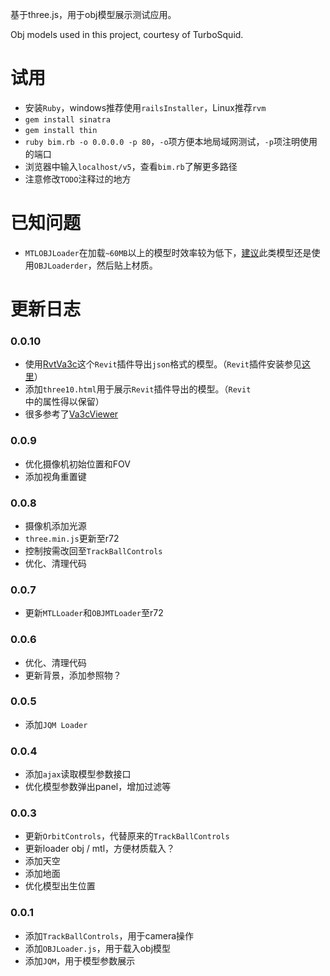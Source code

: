 基于three.js，用于obj模型展示测试应用。

Obj models used in this project, courtesy of TurboSquid.

# 试用

- 安装`Ruby`，windows推荐使用`railsInstaller`，Linux推荐`rvm`
- `gem install sinatra`
- `gem install thin`
- `ruby bim.rb -o 0.0.0.0 -p 80`，`-o`项方便本地局域网测试，`-p`项注明使用的端口
- 浏览器中输入`localhost/v5`，查看`bim.rb`了解更多路径
- 注意修改`TODO`注释过的地方

# 已知问题

- `MTLOBJLoader`在加载`~60MB`以上的模型时效率较为低下，[建议](https://github.com/mrdoob/three.js/issues/5250)此类模型还是使用`OBJLoaderder`，然后贴上材质。

# 更新日志

### 0.0.10

- 使用[RvtVa3c](https://github.com/va3c/RvtVa3c)这个`Revit`插件导出`json`格式的模型。（`Revit`插件安装参见[这里](http://thebuildingcoder.typepad.com/blog/about-the-author.html#2)）
- 添加`three10.html`用于展示`Revit`插件导出的模型。（`Revit`中的属性得以保留）
- 很多参考了[Va3cViewer](https://va3c.github.io/)

### 0.0.9

- 优化摄像机初始位置和FOV
- 添加视角重置键

### 0.0.8

- 摄像机添加光源
- `three.min.js`更新至r72
- 控制按需改回至`TrackBallControls`
- 优化、清理代码

### 0.0.7

- 更新`MTLLoader`和`OBJMTLoader`至r72

### 0.0.6

- 优化、清理代码
- 更新背景，添加参照物？

### 0.0.5

- 添加`JQM Loader`

### 0.0.4

- 添加`ajax`读取模型参数接口
- 优化模型参数弹出panel，增加过滤等

### 0.0.3

- 更新`OrbitControls`，代替原来的`TrackBallControls`
- 更新loader obj / mtl，方便材质载入？
- 添加天空
- 添加地面
- 优化模型出生位置 

### 0.0.1

- 添加`TrackBallControls`，用于camera操作
- 添加`OBJLoader.js`，用于载入obj模型
- 添加`JQM`，用于模型参数展示